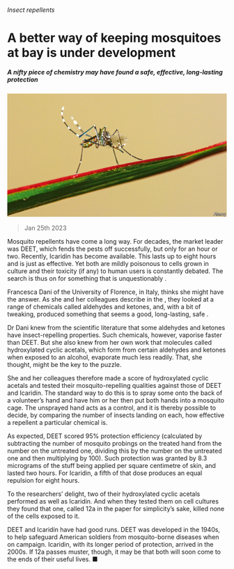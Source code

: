 ###### Insect repellents

# A better way of keeping mosquitoes at bay is under development 

##### A nifty piece of chemistry may have found a safe, effective, long-lasting protection 

![image](images/20230128_STP005.jpg) 

> Jan 25th 2023 

Mosquito repellents have come a long way. For decades, the market leader was DEET, which fends the pests off successfully, but only for an hour or two. Recently, Icaridin has become available. This lasts up to eight hours and is just as effective. Yet both are mildly poisonous to cells grown in culture and their toxicity (if any) to human users is constantly debated. The search is thus on for something that is unquestionably .

Francesca Dani of the University of Florence, in Italy, thinks she might have the answer. As she and her colleagues describe in the , they looked at a range of chemicals called aldehydes and ketones, and, with a bit of tweaking, produced something that seems a good, long-lasting, safe .

Dr Dani knew from the scientific literature that some aldehydes and ketones have insect-repelling properties. Such chemicals, however, vaporise faster than DEET. But she also knew from her own work that molecules called hydroxylated cyclic acetals, which form from certain aldehydes and ketones when exposed to an alcohol, evaporate much less readily. That, she thought, might be the key to the puzzle.

She and her colleagues therefore made a score of hydroxylated cyclic acetals and tested their mosquito-repelling qualities against those of DEET and Icaridin. The standard way to do this is to spray some onto the back of a volunteer’s hand and have him or her then put both hands into a mosquito cage. The unsprayed hand acts as a control, and it is thereby possible to decide, by comparing the number of insects landing on each, how effective a repellent a particular chemical is.

As expected, DEET scored 95% protection efficiency (calculated by subtracting the number of mosquito probings on the treated hand from the number on the untreated one, dividing this by the number on the untreated one and then multiplying by 100). Such protection was granted by 8.3 micrograms of the stuff being applied per square centimetre of skin, and lasted two hours. For Icaridin, a fifth of that dose produces an equal repulsion for eight hours.

To the researchers’ delight, two of their hydroxylated cyclic acetals performed as well as Icaridin. And when they tested them on cell cultures they found that one, called 12a in the paper for simplicity’s sake, killed none of the cells exposed to it. 

DEET and Icaridin have had good runs. DEET was developed in the 1940s, to help safeguard American soldiers from mosquito-borne diseases when on campaign. Icaridin, with its longer period of protection, arrived in the 2000s. If 12a passes muster, though, it may be that both will soon come to the ends of their useful lives. ■


